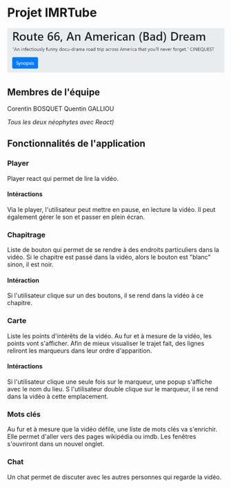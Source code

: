 # Projet IMRTube

![header](public/image/header.PNG)

## Membres de l'équipe
Corentin BOSQUET
Quentin GALLIOU

*Tous les deux néophytes avec React)*

## Fonctionnalités de l'application

### Player
Player react qui permet de lire la vidéo.

#### Intéractions
Via le player, l'utilisateur peut mettre en pause, en lecture la vidéo. Il peut également gérer le son et passer en plein écran.

### Chapitrage
Liste de bouton qui permet de se rendre à des endroits particuliers dans la vidéo.
Si le chapitre est passé dans la vidéo, alors le bouton est "blanc" sinon, il est noir.

#### Intéraction
Si l'utilisateur clique sur un des boutons, il se rend dans la vidéo à ce chapitre.

### Carte
Liste les points d'intérêts de la vidéo.
Au fur et à mesure de la vidéo, les points vont s'afficher. Afin de mieux visualiser le trajet fait, des lignes reliront les marqueurs dans leur ordre d'apparition.

#### Intéractions
Si l'utilisateur clique une seule fois sur le marqueur, une popup s'affiche avec le nom du lieu.
S l'utilisateur double clique sur le marqueur, il se rend dans la vidéo à cette emplacement.

### Mots clés
Au fur et à mesure que la vidéo défile, une liste de mots clés va s'enrichir. Elle permet d'aller vers des pages wikipédia ou imdb.
Les fenêtres s'ouvriront dans un nouvel onglet.

### Chat
Un chat permet de discuter avec les autres personnes qui regarde la vidéo.